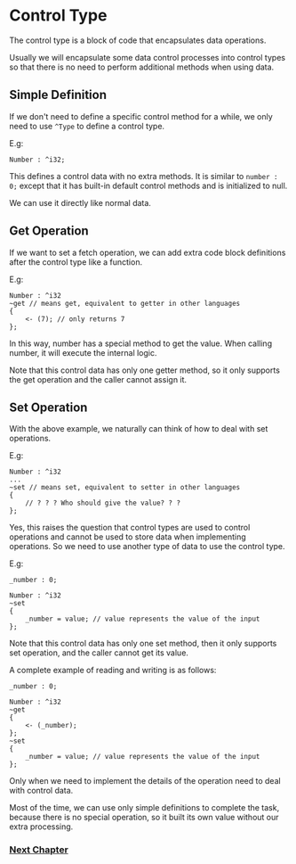 # Control Type
The control type is a block of code that encapsulates data operations.

Usually we will encapsulate some data control processes into control types so that there is no need to perform additional methods when using data.

## Simple Definition
If we don't need to define a specific control method for a while, we only need to use `^Type` to define a control type.

E.g:
```
Number : ^i32;
```
This defines a control data with no extra methods. It is similar to `number : 0;` except that it has built-in default control methods and is initialized to null.

We can use it directly like normal data.

## Get Operation
If we want to set a fetch operation, we can add extra code block definitions after the control type like a function.

E.g:
```
Number : ^i32
~get // means get, equivalent to getter in other languages
{
    <- (7); // only returns 7
};
```
In this way, number has a special method to get the value. When calling number, it will execute the internal logic.

Note that this control data has only one getter method, so it only supports the get operation and the caller cannot assign it.
## Set Operation
With the above example, we naturally can think of how to deal with set operations.

E.g:
```
Number : ^i32
...
~set // means set, equivalent to setter in other languages
{
    // ? ? ? Who should give the value? ? ?
};
```
Yes, this raises the question that control types are used to control operations and cannot be used to store data when implementing operations.
So we need to use another type of data to use the control type.

E.g:
```
_number : 0;

Number : ^i32
~set
{
    _number = value; // value represents the value of the input
};
```

Note that this control data has only one set method, then it only supports set operation, and the caller cannot get its value.

A complete example of reading and writing is as follows:
```
_number : 0;

Number : ^i32
~get
{
    <- (_number);
};
~set
{
    _number = value; // value represents the value of the input
};
```

Only when we need to implement the details of the operation need to deal with control data.

Most of the time, we can use only simple definitions to complete the task, because there is no special operation, so it built its own value without our extra processing.

### [Next Chapter](package-type.md)